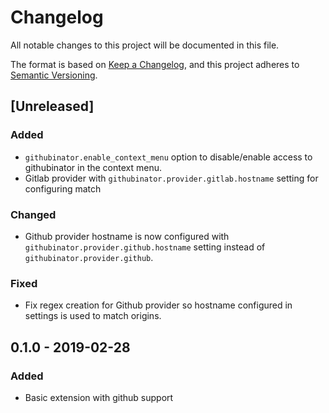 # Changelog

All notable changes to this project will be documented in this file.

The format is based on [Keep a Changelog](https://keepachangelog.com/en/1.0.0/),
and this project adheres to [Semantic Versioning](https://semver.org/spec/v2.0.0.html).

## [Unreleased]

### Added

- `githubinator.enable_context_menu` option to disable/enable access to githubinator in the context menu.
- Gitlab provider with `githubinator.provider.gitlab.hostname` setting for configuring match

### Changed

- Github provider hostname is now configured with `githubinator.provider.github.hostname` setting instead of `githubinator.provider.github`.

### Fixed

- Fix regex creation for Github provider so hostname configured in settings is used to match origins.

## 0.1.0 - 2019-02-28

### Added

- Basic extension with github support
